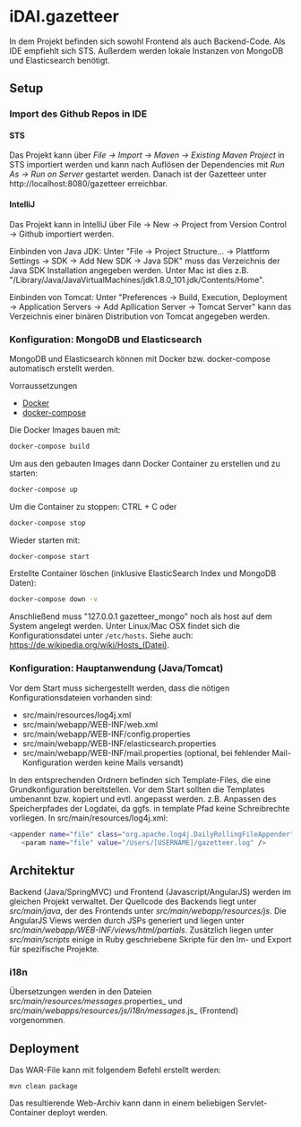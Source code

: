 # iDAI.gazetteer

In dem Projekt befinden sich sowohl Frontend als auch Backend-Code. Als IDE empfiehlt sich STS. Außerdem werden lokale Instanzen von MongoDB und Elasticsearch benötigt.

## Setup

### Import des Github Repos in IDE

#### STS
Das Projekt kann über _File -> Import -> Maven -> Existing Maven Project_ in STS importiert werden und kann nach Auflösen der Dependencies mit _Run As -> Run on Server_ gestartet werden. Danach ist der Gazetteer unter http://localhost:8080/gazetteer erreichbar.

#### IntelliJ
Das Projekt kann in IntelliJ über File -> New -> Project from Version Control -> Github importiert werden.

Einbinden von Java JDK:
Unter "File -> Project Structure... -> Plattform Settings -> SDK -> Add New SDK -> Java SDK"
muss das Verzeichnis der Java SDK Installation angegeben werden. Unter Mac ist dies z.B. "/Library/Java/JavaVirtualMachines/jdk1.8.0_101.jdk/Contents/Home".

Einbinden von Tomcat:
Unter "Preferences -> Build, Execution, Deployment -> Application Servers -> Add Apllication Server -> Tomcat Server"
kann das Verzeichnis einer binären Distribution von Tomcat angegeben werden.  

### Konfiguration: MongoDB und Elasticsearch

MongoDB und Elasticsearch können mit Docker bzw. docker-compose automatisch erstellt werden.

Vorraussetzungen
* [Docker](https://www.docker.com/)
* [docker-compose](https://docs.docker.com/compose/)

Die Docker Images bauen mit:

```bash
docker-compose build
```

Um aus den gebauten Images dann Docker Container zu erstellen und zu starten:
```bash
docker-compose up
```

Um die Container zu stoppen:
CTRL + C oder
```bash
docker-compose stop
```

Wieder starten mit:
```bash
docker-compose start
```

Erstellte Container löschen (inklusive ElasticSearch Index und MongoDB Daten):
```bash
docker-compose down -v
```

Anschließend muss "127.0.0.1 gazetteer_mongo" noch als host auf dem System angelegt werden. Unter Linux/Mac OSX 
findet sich die Konfigurationsdatei unter `/etc/hosts`. Siehe auch: https://de.wikipedia.org/wiki/Hosts_(Datei).

### Konfiguration: Hauptanwendung (Java/Tomcat)

Vor dem Start muss sichergestellt werden, dass die nötigen Konfigurationsdateien vorhanden sind:

* src/main/resources/log4j.xml
* src/main/webapp/WEB-INF/web.xml
* src/main/webapp/WEB-INF/config.properties
* src/main/webapp/WEB-INF/elasticsearch.properties
* src/main/webapp/WEB-INF/mail.properties (optional, bei fehlender Mail-Konfiguration werden keine Mails versandt)

In den entsprechenden Ordnern befinden sich Template-Files, die eine Grundkonfiguration bereitstellen. Vor dem Start sollten die Templates umbenannt bzw. kopiert und evtl. angepasst werden. 
z.B. Anpassen des Speicherpfades der Logdatei, da ggfs. in template Pfad keine Schreibrechte vorliegen. In src/main/resources/log4j.xml:
```bash
<appender name="file" class="org.apache.log4j.DailyRollingFileAppender">
   <param name="file" value="/Users/[USERNAME]/gazetteer.log" />
```

## Architektur

Backend (Java/SpringMVC) und Frontend (Javascript/AngularJS) werden im gleichen Projekt verwaltet. Der Quellcode des Backends liegt unter _src/main/java_, der des Frontends unter _src/main/webapp/resources/js_. Die AngularJS Views werden durch JSPs generiert und liegen unter _src/main/webapp/WEB-INF/views/html/partials_. Zusätzlich liegen unter _src/main/scripts_ einige in Ruby geschriebene Skripte für den Im- und Export für spezifische Projekte.

### i18n

Übersetzungen werden in den Dateien _src/main/resources/messages_<sprache>.properties_  und _src/main/webapps/resources/js/i18n/messages_<sprache>.js_ (Frontend) vorgenommen.

## Deployment

Das WAR-File kann mit folgendem Befehl erstellt werden:

`mvn clean package`

Das resultierende Web-Archiv kann dann in einem beliebigen Servlet-Container deployt werden.
